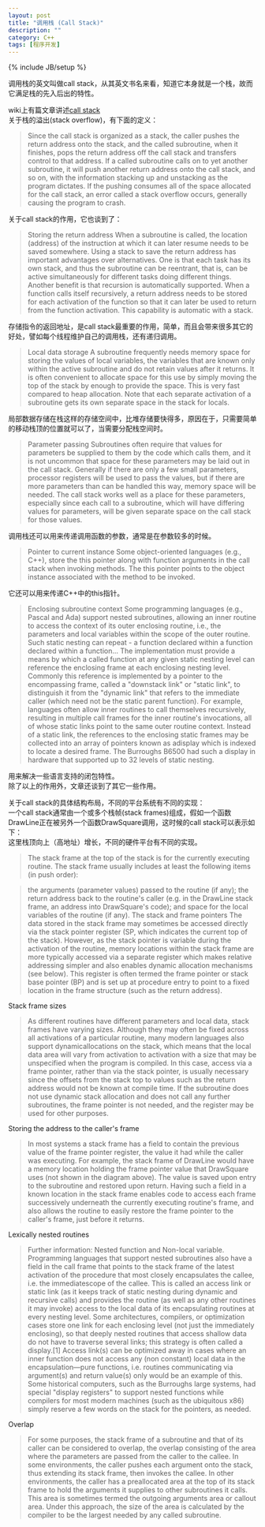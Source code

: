 ```yaml
---
layout: post
title: "调用栈 (Call Stack)"
description: ""
category: C++
tags: [程序开发]
---
```

{% include JB/setup %}

调用栈的英文叫做call stack，从其英文书名来看，知道它本身就是一个栈，故而它满足栈的先入后出的特性。

wiki上有篇文章讲述[call stack](http://en.wikipedia.org/wiki/Call_stack)  
关于栈的溢出(stack overflow)，有下面的定义：  
> Since the call stack is organized as a stack, the caller pushes the return address onto the stack, and the called subroutine, when it finishes, pops the return address off the call stack and transfers control to that address. If a called subroutine calls on to yet another subroutine, it will push another return address onto the call stack, and so on, with the information stacking up and unstacking as the program dictates. If the pushing consumes all of the space allocated for the call stack, an error called a stack overflow occurs, generally causing the program to crash.  

关于call stack的作用，它也谈到了：  
> Storing the return address When a subroutine is called, the location (address) of the instruction at which it can later resume needs to be saved somewhere. Using a stack to save the return address has important advantages over alternatives. One is that each task has its own stack, and thus the subroutine can be reentrant, that is, can be active simultaneously for different tasks doing different things. Another benefit is that recursion is automatically supported. When a function calls itself recursively, a return address needs to be stored for each activation of the function so that it can later be used to return from the function activation. This capability is automatic with a stack.
  
存储指令的返回地址，是call stack最重要的作用，简单，而且会带来很多其它的好处，譬如每个线程维护自己的调用栈，还有递归调用。
> Local data storage A subroutine frequently needs memory space for storing the values of local variables, the variables that are known only within the active subroutine and do not retain values after it returns. It is often convenient to allocate space for this use by simply moving the top of the stack by enough to provide the space. This is very fast compared to heap allocation. Note that each separate activation of a subroutine gets its own separate space in the stack for locals.

局部数据存储在栈这样的存储空间中，比堆存储要快得多，原因在于，只需要简单的移动栈顶的位置就可以了，当需要分配栈空间时。
> Parameter passing Subroutines often require that values for parameters be supplied to them by the code which calls them, and it is not uncommon that space for these parameters may be laid out in the call stack. Generally if there are only a few small parameters, processor registers will be used to pass the values, but if there are more parameters than can be handled this way, memory space will be needed. The call stack works well as a place for these parameters, especially since each call to a subroutine, which will have differing values for parameters, will be given separate space on the call stack for those values.

调用栈还可以用来传递调用函数的参数，通常是在参数较多的时候。
> Pointer to current instance Some object-oriented languages (e.g., C++), store the this pointer along with function arguments in the call stack when invoking methods. The this pointer points to the object instance associated with the method to be invoked.

它还可以用来传递C++中的this指针。
> Enclosing subroutine context Some programming languages (e.g., Pascal and Ada) support nested subroutines, allowing an inner routine to access the context of its outer enclosing routine, i.e., the parameters and local variables within the scope of the outer routine. Such static nesting can repeat - a function declared within a function declared within a function... The implementation must provide a means by which a called function at any given static nesting level can reference the enclosing frame at each enclosing nesting level. Commonly this reference is implemented by a pointer to the encompassing frame, called a "downstack link" or "static link", to distinguish it from the "dynamic link" that refers to the immediate caller (which need not be the static parent function). For example, languages often allow inner routines to call themselves recursively, resulting in multiple call frames for the inner routine's invocations, all of whose static links point to the same outer routine context. Instead of a static link, the references to the enclosing static frames may be collected into an array of pointers known as adisplay which is indexed to locate a desired frame. The Burroughs B6500 had such a display in hardware that supported up to 32 levels of static nesting.  

用来解决一些语言支持的闭包特性。  
除了以上的作用外，文章还谈到了其它一些作用。  

关于call stack的具体结构布局，不同的平台系统有不同的实现：  
一个call stack通常由一个或多个栈帧(stack frames)组成，假如一个函数DrawLine正在被另外一个函数DrawSquare调用，这时候的call stack可以表示如下：  
这里栈顶向上（高地址）增长，不同的硬件平台有不同的实现。  
> The stack frame at the top of the stack is for the currently executing routine. The stack frame usually includes at least the following items (in push order):

> the arguments (parameter values) passed to the routine (if any);
the return address back to the routine's caller (e.g. in the DrawLine stack frame, an address into DrawSquare's code); and
space for the local variables of the routine (if any).
The stack and frame pointers
The data stored in the stack frame may sometimes be accessed directly via the stack pointer register (SP, which indicates the current top of the stack). However, as the stack pointer is variable during the activation of the routine, memory locations within the stack frame are more typically accessed via a separate register which makes relative addressing simpler and also enables dynamic allocation mechanisms (see below). This register is often termed the frame pointer or stack base pointer (BP) and is set up at procedure entry to point to a fixed location in the frame structure (such as the return address).

Stack frame sizes
> As different routines have different parameters and local data, stack frames have varying sizes. Although they may often be fixed across all activations of a particular routine, many modern languages also support dynamicallocations on the stack, which means that the local data area will vary from activation to activation with a size that may be unspecified when the program is compiled. In this case, access via a frame pointer, rather than via the stack pointer, is usually necessary since the offsets from the stack top to values such as the return address would not be known at compile time. If the subroutine does not use dynamic stack allocation and does not call any further subroutines, the frame pointer is not needed, and the register may be used for other purposes.

Storing the address to the caller's frame
> In most systems a stack frame has a field to contain the previous value of the frame pointer register, the value it had while the caller was executing. For example, the stack frame of DrawLine would have a memory location holding the frame pointer value that DrawSquare uses (not shown in the diagram above). The value is saved upon entry to the subroutine and restored upon return. Having such a field in a known location in the stack frame enables code to access each frame successively underneath the currently executing routine's frame, and also allows the routine to easily restore the frame pointer to the caller's frame, just before it returns.

Lexically nested routines
> Further information: Nested function and Non-local variable.  
> Programming languages that support nested subroutines also have a field in the call frame that points to the stack frame of the latest activation of the procedure that most closely encapsulates the callee, i.e. the immediatescope of the callee. This is called an access link or static link (as it keeps track of static nesting during dynamic and recursive calls) and provides the routine (as well as any other routines it may invoke) access to the local data of its encapsulating routines at every nesting level. Some architectures, compilers, or optimization cases store one link for each enclosing level (not just the immediately enclosing), so that deeply nested routines that access shallow data do not have to traverse several links; this strategy is often called a display.[1] Access link(s) can be optimized away in cases where an inner function does not access any (non constant) local data in the encapsulation—pure functions, i.e. routines communicating via argument(s) and return value(s) only would be an example of this. Some historical computers, such as the Burroughs large systems, had special "display registers" to support nested functions while compilers for most modern machines (such as the ubiquitous x86) simply reserve a few words on the stack for the pointers, as needed.

Overlap
> For some purposes, the stack frame of a subroutine and that of its caller can be considered to overlap, the overlap consisting of the area where the parameters are passed from the caller to the callee. In some environments, the caller pushes each argument onto the stack, thus extending its stack frame, then invokes the callee. In other environments, the caller has a preallocated area at the top of its stack frame to hold the arguments it supplies to other subroutines it calls. This area is sometimes termed the outgoing arguments area or callout area. Under this approach, the size of the area is calculated by the compiler to be the largest needed by any called subroutine.



